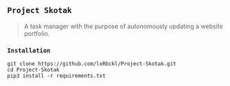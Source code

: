 ## `Project Skotak`
> A task manager with the purpose of autonomously updating a website portfolio.

### `Installation`
```
git clone https://github.com/lxRbckl/Project-Skotak.git
cd Project-Skotak
pip3 install -r requirements.txt
```
